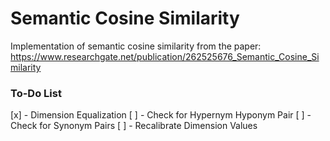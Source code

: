 # Semantic Cosine Similarity

Implementation of semantic cosine similarity from the paper: https://www.researchgate.net/publication/262525676_Semantic_Cosine_Similarity

### To-Do List
[x] - Dimension Equalization
[ ] - Check for Hypernym Hyponym Pair
[ ] - Check for Synonym Pairs
[ ] - Recalibrate Dimension Values
